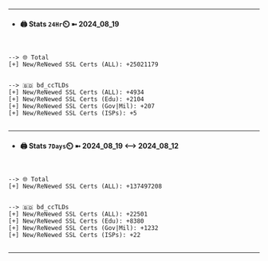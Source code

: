 

---
- #### 🖨️ **Stats** `24Hr`⏲️ ➼ 2024_08_19
```console


--> 🌐 Total
[+] New/ReNewed SSL Certs (ALL): +25021179


--> 🇧🇩 bd_ccTLDs
[+] New/ReNewed SSL Certs (ALL): +4934
[+] New/ReNewed SSL Certs (Edu): +2104
[+] New/ReNewed SSL Certs (Gov|Mil): +207
[+] New/ReNewed SSL Certs (ISPs): +5


```

---
- #### 🖨️ **Stats** `7Days`⏲️ ➼ 2024_08_19 <--> 2024_08_12
```console


--> 🌐 Total
[+] New/ReNewed SSL Certs (ALL): +137497208


--> 🇧🇩 bd_ccTLDs
[+] New/ReNewed SSL Certs (ALL): +22501
[+] New/ReNewed SSL Certs (Edu): +8380
[+] New/ReNewed SSL Certs (Gov|Mil): +1232
[+] New/ReNewed SSL Certs (ISPs): +22


```

---

